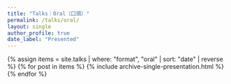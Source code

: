 ```yaml
---
title: "Talks｜Oral（口頭）"
permalink: /talks/oral/
layout: single
author_profile: true
date_label: "Presented"
---
```

<div class="entries-list">
{% assign items = site.talks | where: "format", "oral" | sort: "date" | reverse %}
{% for post in items %}
  {% include archive-single-presentation.html %}
{% endfor %}
</div>
